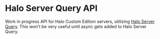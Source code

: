 # Halo Server Query API

Work in progress API for Halo Custom Edition servers, utilizing [Halo Server Query](https://github.com/TagiaNetwork/Halo-Server-Query). This won't be very useful until async gets added to Halo Server Query.
